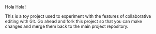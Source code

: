 Hola Hola!

This is a toy project used to experiment with the features of collaborative editing with Git. Go ahead and fork this project so that you can make changes and merge them back to the main project repository. 


